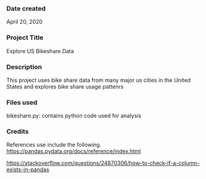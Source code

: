 ### Date created
April 20, 2020

### Project Title
Explore US Bikeshare Data

### Description
This project uses bike share data from many major us cities in the United States and explores bike share usage pattenrs

### Files used
bikeshare.py: contains python code used for analysis

### Credits
References use include the following.
https://pandas.pydata.org/docs/reference/index.html

https://stackoverflow.com/questions/24870306/how-to-check-if-a-column-exists-in-pandas

